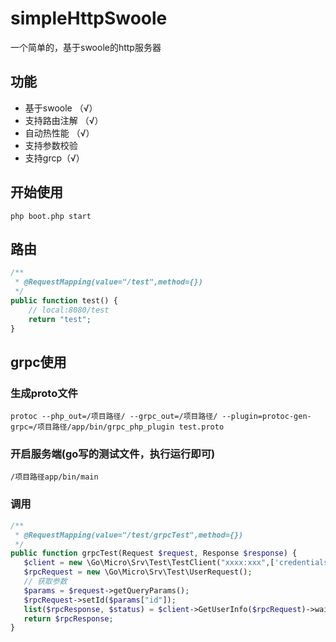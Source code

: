 # simpleHttpSwoole
一个简单的，基于swoole的http服务器

## 功能
- 基于swoole （√）
- 支持路由注解 （√）
- 自动热性能 （√）
- 支持参数校验
- 支持grcp（√）

## 开始使用
```
php boot.php start
```

## 路由
```php
/**
 * @RequestMapping(value="/test",method={})
 */
public function test() {
    // local:8080/test
    return "test";
}
```

## grpc使用
### 生成proto文件

```
protoc --php_out=/项目路径/ --grpc_out=/项目路径/ --plugin=protoc-gen-grpc=/项目路径/app/bin/grpc_php_plugin test.proto
```

### 开启服务端(go写的测试文件，执行运行即可)
```
/项目路径app/bin/main
```

### 调用
```php
/**
 * @RequestMapping(value="/test/grpcTest",method={})
 */
public function grpcTest(Request $request, Response $response) {
   $client = new \Go\Micro\Srv\Test\TestClient("xxxx:xxx",['credentials' => \Grpc\ChannelCredentials::createInsecure()]);
   $rpcRequest = new \Go\Micro\Srv\Test\UserRequest();
   // 获取参数
   $params = $request->getQueryParams();
   $rpcRequest->setId($params["id"]);
   list($rpcResponse, $status) = $client->GetUserInfo($rpcRequest)->wait();
   return $rpcResponse;
}
```